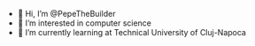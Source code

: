- 👋 Hi, I’m @PepeTheBuilder
- 👀 I’m interested in computer science
- 🌱 I’m currently learning at Technical University of Cluj-Napoca
